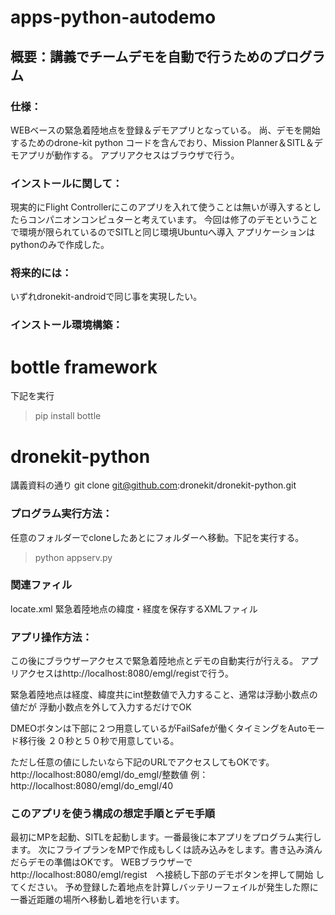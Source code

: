 # apps-python-autodemo
## 概要：講義でチームデモを自動で行うためのプログラム

### 仕様：
WEBベースの緊急着陸地点を登録＆デモアプリとなっている。
尚、デモを開始するためのdrone-kit python コードを含んでおり、Mission Planner＆SITL＆デモアプリが動作する。
アプリアクセスはブラウザで行う。

### インストールに関して：
現実的にFlight Controllerにこのアプリを入れて使うことは無いが導入するとしたらコンパニオンコンピュターと考えています。
今回は修了のデモということで環境が限られているのでSITLと同じ環境Ubuntuへ導入
アプリケーションはpythonのみで作成した。

### 将来的には：
いずれdronekit-androidで同じ事を実現したい。 

### インストール環境構築：
# bottle framework
下記を実行
> pip  install  bottle
# dronekit-python
講義資料の通り
git clone git@github.com:dronekit/dronekit-python.git

### プログラム実行方法：
任意のフォルダーでcloneしたあとにフォルダーへ移動。下記を実行する。
>  python appserv.py

### 関連ファィル
locate.xml  緊急着陸地点の緯度・経度を保存するXMLファィル

### アプリ操作方法：
この後にブラウザーアクセスで緊急着陸地点とデモの自動実行が行える。
アプリアクセスはhttp://localhost:8080/emgl/registで行う。

緊急着陸地点は経度、緯度共にint整数値で入力すること、通常は浮動小数点の値だが
浮動小数点を外して入力するだけでOK

DMEOボタンは下部に２つ用意しているがFailSafeが働くタイミングをAutoモード移行後
２０秒と５０秒で用意している。

ただし任意の値にしたいなら下記のURLでアクセスしてもOKです。
http://localhost:8080/emgl/do_emgl/整数値
例：http://localhost:8080/emgl/do_emgl/40

### このアプリを使う構成の想定手順とデモ手順
最初にMPを起動、SITLを起動します。一番最後に本アプリをプログラム実行します。
次にフライプランをMPで作成もしくは読み込みをします。書き込み済んだらデモの準備はOKです。
WEBブラウザーでhttp://localhost:8080/emgl/regist　へ接続し下部のデモボタンを押して開始
してください。
予め登録した着地点を計算しバッテリーフェイルが発生した際に一番近距離の場所へ移動し着地を行います。
